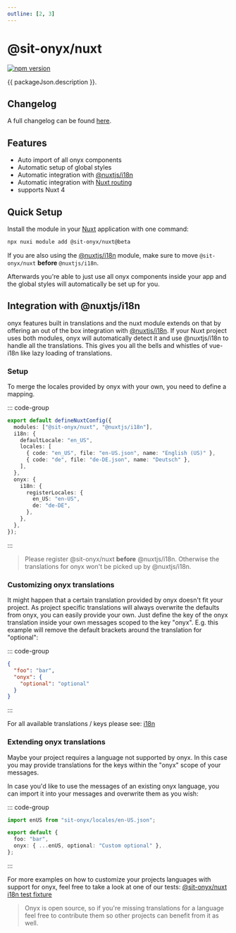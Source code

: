 ```yaml
---
outline: [2, 3]
---
```


<script lang="ts" setup>
import packageJson from "../../../../../packages/nuxt/package.json";
</script>

# @sit-onyx/nuxt

<div class="hide-external-link">

[![npm version](https://badge.fury.io/js/@sit-onyx%2Fnuxt.svg)](https://www.npmjs.com/package/@sit-onyx/nuxt)

</div>

{{ packageJson.description }}.

## Changelog

A full changelog can be found [here](/development/packages/changelogs/nuxt).

## Features

- Auto import of all onyx components
- Automatic setup of global styles
- Automatic integration with [@nuxtjs/i18n](https://i18n.nuxtjs.org/)
- Automatic integration with [Nuxt routing](https://nuxt.com/docs/getting-started/routing)
- supports Nuxt 4

## Quick Setup

Install the module in your [Nuxt](https://nuxt.com) application with one command:

```sh
npx nuxi module add @sit-onyx/nuxt@beta
```

If you are also using the [@nuxtjs/i18n](https://i18n.nuxtjs.org/) module, make sure to move `@sit-onyx/nuxt` **before** `@nuxtjs/i18n`.

Afterwards you're able to just use all onyx components inside your app and the global styles will automatically be set up for you.

## Integration with @nuxtjs/i18n

onyx features built in translations and the nuxt module extends on that by offering an out of the box integration with [@nuxtjs/i18n](https://i18n.nuxtjs.org/).
If your Nuxt project uses both modules, onyx will automatically detect it and use @nuxtjs/i18n to handle all the translations. This gives you all the bells and whistles of vue-i18n like lazy loading of translations.

### Setup

To merge the locales provided by onyx with your own, you need to define a mapping.

::: code-group

```ts [nuxt.config.ts]
export default defineNuxtConfig({
  modules: ["@sit-onyx/nuxt", "@nuxtjs/i18n"],
  i18n: {
    defaultLocale: "en_US",
    locales: [
      { code: "en_US", file: "en-US.json", name: "English (US)" },
      { code: "de", file: "de-DE.json", name: "Deutsch" },
    ],
  },
  onyx: {
    i18n: {
      registerLocales: {
        en_US: "en-US",
        de: "de-DE",
      },
    },
  },
});
```

:::

> Please register @sit-onyx/nuxt **before** @nuxtjs/i18n. Otherwise the translations for onyx won't be picked up by @nuxtjs/i18n.

### Customizing onyx translations

It might happen that a certain translation provided by onyx doesn't fit your project. As project specific translations will always overwrite the defaults from onyx, you can easily provide your own. Just define the key of the onyx translation inside your own messages scoped to the key "onyx". E.g. this example will remove the default brackets around the translation for "optional":

::: code-group

```json [i18n/locales/en-US.json]
{
  "foo": "bar",
  "onyx": {
    "optional": "optional"
  }
}
```

:::

For all available translations / keys please see: [i18n](/development/i18n#build-in-languages)

### Extending onyx translations

Maybe your project requires a language not supported by onyx. In this case you may provide translations for the keys within the "onyx" scope of your messages.

In case you'd like to use the messages of an existing onyx language, you can import it into your messages and overwrite them as you wish:

::: code-group

```ts [i18n/locales/customLang.ts]
import enUS from "sit-onyx/locales/en-US.json";

export default {
  foo: "bar",
  onyx: { ...enUS, optional: "Custom optional" },
};
```

:::

For more examples on how to customize your projects languages with support for onyx, feel free to take a look at one of our tests: [@sit-onyx/nuxt i18n test fixture](https://github.com/SchwarzIT/onyx/blob/nuxt-i18n/packages/nuxt/test/fixtures/i18n/nuxt.config.ts)

> Onyx is open source, so if you're missing translations for a language feel free to contribute them so other projects can benefit from it as well.
